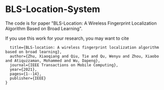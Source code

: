 # BLS-Location-System
The code is for paper "BLS-Location: A Wireless Fingerprint Localization Algorithm Based on Broad Learning".

If you use this work for your research, you may want to cite

```@article{zhu2021bls,
  title={BLS-location: A wireless fingerprint localization algorithm based on broad learning},
  author={Zhu, Xiaoqiang and Qiu, Tie and Qu, Wenyu and Zhou, Xiaobo and Atiquzzaman, Mohammed and Wu, Dapeng},
  journal={IEEE Transactions on Mobile Computing},
  year={2021},
  pages={1--14},
  publisher={IEEE}
}
```
